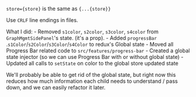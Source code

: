 `store={store}` is the same as `{...{store}}`

Use `CRLF` line endings in files.

What I did:
	- Removed `s1color`, `s2color`, `s3color`, `s4color` from `GraphMgmtSidePanel`'s state. (it's a prop).
	- Added `progressBar` .`s1Color`/`s2Color`/`s3Color`/`s4Color` to redux's Global state
	- Moved all Progress Bar related code to `src/features/progress-bar`
	- Created a global state injector (so we can use Progress Bar with or without global state)
	- Updated all calls to `setState` on color to the global store updated state

We'll probably be able to get rid of the global state, but right now this reduces how much information each child needs to understand / pass down, and we can easily refactor it later.
